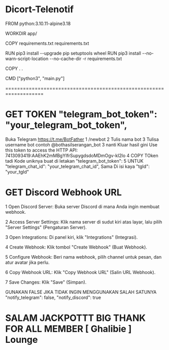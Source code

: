 # Dicort-Telenotif

FROM python:3.10.11-alpine3.18

WORKDIR app/

COPY requirements.txt requirements.txt

RUN pip3 install --upgrade pip setuptools wheel
RUN pip3 install --no-warn-script-location --no-cache-dir -r requirements.txt

COPY . .

CMD ["python3", "main.py"]

===================================================================
# GET TOKEN   "telegram_bot_token": "your_telegram_bot_token",
  Buka Telegram https://t.me/BotFather
    1 /newbot
    2 Tulis nama bot 
    3 Tulisa username bot contoh @bothasilserangan_bot
    3 nanti Kluar hasil gini
       Use this token to access the HTTP API:
        7413093419:AAEhK2mMBgYIfrSupygdsdoMDmOgv-kI2lo
    4 COPY TOken tadi Kode uniknya buat di letakan "telegram_bot_token":
    5 UNTUK     "telegram_chat_id": "your_telegram_chat_id", Sama Di isi kaya  "tgId": "your_tgId"
    
# GET Discord Webhook URL
   1 Open Discord Server: Buka server Discord di mana Anda ingin membuat webhook.

   2 Access Server Settings: Klik nama server di sudut kiri atas layar, lalu pilih "Server Settings" (Pengaturan Server).

   3 Open Integrations: Di panel kiri, klik "Integrations" (Integrasi).

   4 Create Webhook: Klik tombol "Create Webhook" (Buat Webhook).

   5 Configure Webhook: Beri nama webhook, pilih channel untuk pesan, dan atur avatar jika perlu.

   6 Copy Webhook URL: Klik "Copy Webhook URL" (Salin URL Webhook).

   7 Save Changes: Klik "Save" (Simpan).

GUNAKAN FALSE JIKA TIDAK INGIN MENGGUNAKAN SALAH SATUNYA 
   "notify_telegram": false,
   "notify_discord": true

SALAM JACKPOTTT BIG THANK FOR ALL MEMBER  [ Ghalibie ] Lounge
===================================================================

